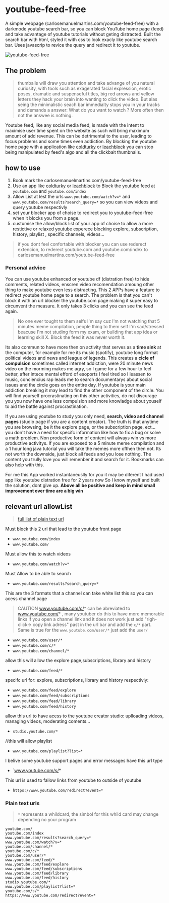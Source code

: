 # youtube-feed-free

A simple webpage (carlosemanuelmartins.com/youtube-feed-free) with a darkmode youtube search bar, so you can block YouTube home page (feed) and take advantage of youtube tutorials without geting distracted. Built the search bar with html, styled it with css to look exacly like youtube search bar. Uses javascrip to revice the query and redirect it to youtube. 

![youtube-feed-free](https://user-images.githubusercontent.com/50026515/151962804-90f26ef7-6967-417b-a205-74ee71f18e85.png)

## The problem

> thumbails will draw you attention and take advange of you natural curiosity, with tools such as exagerated facial expression, erotic poses, dramatic and suspenseful titles, big red arrows and yellow letters they hack your brain into wanting to click the video. But alas seing the minimalistic seach bar immedialty stops you in your tracks and demands a answer: What do you want to watch ? More often then not the answee is nothing.

Youtube feed, like any social media feed, is made with the intent to maximise user time spent on the website as such will bring maximum amount of add revenue. This can be detrimental to the user, leading to focus problems and some times even addiction. By blocking the youtube home page with a application like [coldturky](https://getcoldturkey.com/) or [leachblock](https://chrome.google.com/webstore/detail/leechblock-ng/blaaajhemilngeeffpbfkdjjoefldkok) you can stop being manipulated by feed's algo and all the clickbait thumbnails.

## how to use

1. Book mark the carlosemanuelmartins.com/youtube-feed-free
2. Use an app like [coldturky](https://getcoldturkey.com/) or [leachblock](https://chrome.google.com/webstore/detail/leechblock-ng/blaaajhemilngeeffpbfkdjjoefldkok) to Block the youtube feed at `youtube.com` and `youtube.com/index`
3. Allow List at lest the urls `www.youtube.com/watch?v=*` and `www.youtube.com/results?search_query=*` so you can view videos and query youtube respectivly
4. set your blocker app of choise to redirect you to  youtube-feed-free when it blocks you from a page.
5. custumise the allow/block list of your app of choise to allow a more restictive or relaxed youtube experece blocking explore, subscription, history, playlist , specific channels, videos...

> if you dont feel confortable with blocker you can use rederect extencion, to rederect youtube.com and youtube.com/index to carlosemanuelmartins.com/youtube-feed-free

### Personal advice

You can use youtube enhanced or youtube df (distration free) to hide comments, related videos, enscren video recomendation amoung other thing to make youtube even less distracting. This 2 APPs have a feature to redirect youtube home page to a search. The problem is that you can't block it with an url blocker the youtube.com page making it super easy to circunvent the measure. It only takes 3 clicks and you can see the feed again.

> No one ever tought to them selfs I'm say cuz I'm not watching that 5 minutes meme compilation, people thing to them self I'm sad/stressed beacuse I'm not studing form my exam, or building that app idea or learning skill X. Block the feed it was never worth it.

Its also commun to have more then on activity that serves as a **time sink** at the computer, for example for me its music (spotify), youtube long format political videos and news and league of legends. This creates a **cicle of compulsion** sometimes called internet addiction, were 20 minute news video on the morming makes me agry, so I game for a few hour to feel better, after intece mental efford of esoports I feel tired so I leassen to music, conciencius rap leads me to search documentarys about social issues and the circle goes on the entire day. If youtube is your main addiction breaking it may lead to find the other component of the circle. You will find yourself procrastinating on this other activities, do not discurage you you now have one less compulsion and more knowladge about youself to aid the battle against procrastination.

If you are using youtube to study you only need, **search, video and channel pages** (studio page if you are a content creator). The truth is that anytime you are browsing, be it the explore page, or the subscription page, ect... you don't have a need for specifc information like how to fix a bug or solve a math problem. Non productive form of content will always win vs more productive activitys. If you are exposed to a 5 minute meme compilation and a 1 hour long java tutorial you will take the memes more ofthen then not. Its not worth the downside, just block all feeds and you lose nothing. The content you trully love you will remenber it and search for it. Bookmarks can also help with this. 

For me this App worked instantaneuslly for you it may be diferent I had used app like youtube distration free for 2 years now So I know myself and built the solution, dont give up. **Above all be positive and keep in mind small improvement over time are a big win**
 
## relevant url allowList

> [full list of plain text url](#plain-text-urls)

Must block this 2 url that lead to the youtube front page

* `www.youtube.com/index`
* `www.youtube.com/`

Must allow this to  watch videos
* `www.youtube.com/watch?v=*`

Must Allow to be able to search
* `www.youtube.com/results?search_query=*`

This are the 3 formats that a channel can take white list this so you can acess channel page

> CAUTION www.youtube.com/c/* can be abreviated to www.youtube.com/* , many youtuber do this to have more memorable links if you open a channel link and it does not work just add "righ-click-> copy link adress" past in the url bar and add the `c/*` part. Same is true for the `www.youtube.com/user/*` just add the `user/`

* `www.youtube.com/user/*`
* `www.youtube.com/c/*`
* `www.youtube.com/channel/*`

allow this will allow the explore page,subscriptions, library and history
* `www.youtube.com/feed/*`

specifc url for: explore, subscriptions, library and history respectivly:
* `www.youtube.com/feed/explore`
* `www.youtube.com/feed/subscriptions`
* `www.youtube.com/feed/library`
* `www.youtube.com/feed/history`

allow this url to have acess to the youtube creator studio: uplloading videos, managing videos, moderating coments...
* `studio.youtube.com/*`

//this will allow playlist
* `www.youtube.com/playlist?list=*`

I belive some youtube support pages and error messages have this url type
* `www.youtube.com/s/*

This url is used to fallow links from youtube to outside of youtube
* `https://www.youtube.com/redirect?event=*`

### Plain text urls

> `*` represents a whildcard, the simbol for this whild card may change depending no your program


```
youtube.com/
youtube.com/index
www.youtube.com/results?search_query=*
www.youtube.com/watch?v=*
youtube.com/channel/*
youtube.com/c/*
youtube.com/user/*
www.youtube.com/feed/*
www.youtube.com/feed/explore
www.youtube.com/feed/subscriptions
www.youtube.com/feed/library
www.youtube.com/feed/history
studio.youtube.com/*
www.youtube.com/playlist?list=*
youtube.com/s/*
https://www.youtube.com/redirect?event=*
```
